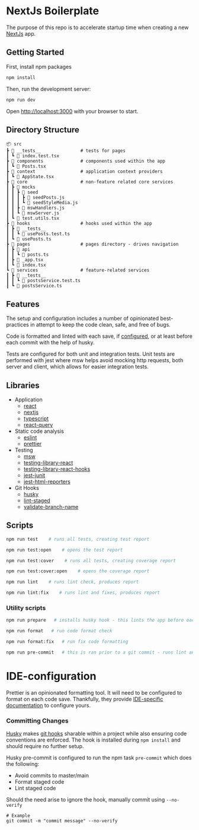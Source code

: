 # NextJs Boilerplate

The purpose of this repo is to accelerate startup time when creating a new [NextJs](https://nextjs.org/docs) app.

## Getting Started

First, install npm packages

```bash
npm install
```

Then, run the development server:

```bash
npm run dev
```

Open [http://localhost:3000](http://localhost:3000) with your browser to start.

## Directory Structure
```
📦 src
┣ 📂 __tests__               # tests for pages
┃ ┗ 📜 index.test.tsx
┣ 📂 components              # components used within the app
┃ ┗ 📜 Posts.tsx
┣ 📂 context                 # application context providers 
┃ ┗ 📜 AppState.tsx
┣ 📂 core                    # non-feature related core services
┃ ┣ 📂 mocks
┃ ┃ ┣ 📂 seed
┃ ┃ ┃ ┣ 📜 seedPosts.js
┃ ┃ ┃ ┗ 📜 seedStyleMedia.js
┃ ┃ ┣ 📜 mswHandlers.js
┃ ┃ ┗ 📜 mswServer.js
┃ ┗ 📜 test.utils.tsx
┣ 📂 hooks                   # hooks used within the app
┃ ┣ 📂 __tests__
┃ ┃ ┗ 📜 usePosts.test.ts
┃ ┗ 📜 usePosts.ts
┣ 📂 pages                   # pages directory - drives navigation
┃ ┣ 📂 api
┃ ┃ ┗ 📜 posts.ts
┃ ┣ 📜 _app.tsx
┃ ┗ 📜 index.tsx
┗ 📂 services                # feature-related services
┃ ┣ 📂 __tests__
┃ ┃ ┗ 📜 postsService.test.ts
┃ ┗ 📜 postsService.ts
```

## Features
The setup and configuration includes a number of opinionated best-practices in attempt to keep the code clean, safe, and free of bugs.



Code is formatted and linted with each save, if [configured](#ide-configuration), or at least before each commit with the help of husky. 

Tests are configured for both unit and integration tests. Unit tests are performed with jest where msw helps avoid mocking http requests, both server and client, which allows for easier integration tests. 

## Libraries
- Application
  - [react](https://reactjs.org/docs/getting-started.html)
  - [nextjs](https://nextjs.org/docs)
  - [typescript](https://github.com/typescript-cheatsheets/react)
  - [react-query](https://react-query.tanstack.com/overview)
- Static code analysis
  - [eslint](https://www.npmjs.com/package/eslint)
  - [prettier](https://www.npmjs.com/package/prettier)
- Testing
  - [msw](https://www.npmjs.com/package/msw)
  - [testing-library-react](https://www.npmjs.com/package/@testing-library/react)
  - [testing-library-react-hooks](https://www.npmjs.com/package/@testing-library/react-hooks)
  - [jest-junit](https://www.npmjs.com/package/jest-junit)
  - [jest-html-reporters](https://www.npmjs.com/package/jest-html-reporters)
- Git Hooks
  - [husky](https://www.npmjs.com/package/husky)
  - [lint-staged](https://www.npmjs.com/package/lint-staged)
  - [validate-branch-name](https://www.npmjs.com/package/validate-branch-name)
  
## Scripts

```bash
npm run test    # runs all tests, creating test report
```

```bash
npm run test:open    # opens the test report
```

```bash
npm run test:cover    # runs all tests, creating coverage report
```

```bash
npm run test:cover:open    # opens the coverage report
```

```bash
npm run lint    # runs lint check, produces report
```


```bash
npm run lint:fix    # runs lint and fixes, produces report
```


### Utility scripts

```bash
npm run prepare   # installs husky hook - this lints the app before each commit
```

```bash
npm run format   # run code format check
```

```bash
npm run format:fix   # run fix code formatting
```

```bash
npm run pre-commit   # this is ran prior to a git commit - runs lint and checks branch name
```

# IDE-configuration
Prettier is an opinionated formatting tool. It will need to be configured to format on each code save. Thankfully, they provide [IDE-specific documentation](https://prettier.io/docs/en/editors.html) to configure yours.

### Committing Changes
[Husky](https://typicode.github.io/husky/) makes [git hooks](https://git-scm.com/book/en/v2/Customizing-Git-Git-Hooks) sharable within a project while also ensuring code conventions are enforced. The hook is installed during `npm install` and should require no further setup.

Husky pre-commit is configured to run the npm task `pre-commit` which does the following:
- Avoid commits to master/main
- Format staged code
- Lint staged code

Should the need arise to ignore the hook, manually commit using `--no-verify`

```shell
# Example
git commit -m "commit message" --no-verify
```